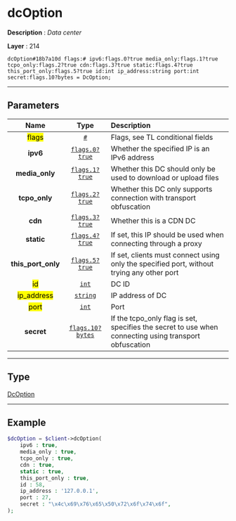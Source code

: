 # dcOption

**Description** : *Data center*

**Layer** : 214

```tl
dcOption#18b7a10d flags:# ipv6:flags.0?true media_only:flags.1?true tcpo_only:flags.2?true cdn:flags.3?true static:flags.4?true this_port_only:flags.5?true id:int ip_address:string port:int secret:flags.10?bytes = DcOption;
```

---

## Parameters

| Name | Type | Description |
| :---: | :---: | :--- |
| <mark>flags</mark> | [`#`](type/#) | Flags, see TL conditional fields |
| **ipv6** | [`flags.0?true`](type/true) | Whether the specified IP is an IPv6 address |
| **media_only** | [`flags.1?true`](type/true) | Whether this DC should only be used to download or upload files |
| **tcpo_only** | [`flags.2?true`](type/true) | Whether this DC only supports connection with transport obfuscation |
| **cdn** | [`flags.3?true`](type/true) | Whether this is a CDN DC |
| **static** | [`flags.4?true`](type/true) | If set, this IP should be used when connecting through a proxy |
| **this_port_only** | [`flags.5?true`](type/true) | If set, clients must connect using only the specified port, without trying any other port |
| <mark>id</mark> | [`int`](type/int) | DC ID |
| <mark>ip_address</mark> | [`string`](type/string) | IP address of DC |
| <mark>port</mark> | [`int`](type/int) | Port |
| **secret** | [`flags.10?bytes`](type/bytes) | If the tcpo_only flag is set, specifies the secret to use when connecting using transport obfuscation |

---

## Type

[DcOption](type/DcOption)

---

## Example

```php
$dcOption = $client->dcOption(
	ipv6 : true,
	media_only : true,
	tcpo_only : true,
	cdn : true,
	static : true,
	this_port_only : true,
	id : 58,
	ip_address : '127.0.0.1',
	port : 27,
	secret : "\x4c\x69\x76\x65\x50\x72\x6f\x74\x6f",
);
```